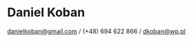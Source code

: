 # Daniel Koban

[danielkoban@gmail.com](mailto:danielkoban@gmail.com) / (+48) 694 622 866 / [dkoban@wp.pl](mailto:dkoban@wp.pl)